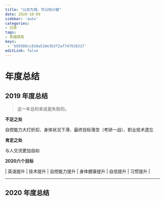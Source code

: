 ```yaml
---
title: "以史为镜，可以知兴替"
date: 2020-10-09
sidebar: 'auto'
categories:
- 记录
tags:
- 思路随笔
keys:
 - 'b50380cc810a510e3b3f2af74781831f'
editLink: false
---
```


# 年度总结

## 2019 年度总结

> 这一年总的来说是失败的。

**不足之处**

自控能力大打折扣、身体状况下滑、最终目标落空（考研一战）、职业技术遗忘

**肯定之处**

与人交流更加自如

**2020六个目标**

| 英语提升 | 技术提升 | 自控能力提升 | 身体健康提升 | 自信提升 | 习惯提升 |

----




## 2020 年度总结



